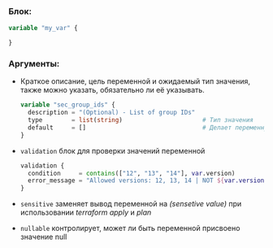 ### Блок:
```tf
variable "my_var" {

}
```

### Аргументы:

- Краткое описание, цель переменной и ожидаемый тип значения, также можно указать, обязательно ли её указывать.
  
  ```tf
  variable "sec_group_ids" {
    description = "(Optional) - List of group IDs"
    type        = list(string)                      # Тип значения
    default     = []                                # Делает переменную необязательной
  }
  ```

- ```validation``` блок для проверки значений переменной

  ```tf
  validation {
    condition     = contains(["12", "13", "14"], var.version)
    error_message = "Allowed versions: 12, 13, 14 | NOT ${var.version}"
  }
  ```

- ```sensitive``` заменяет вывод переменной на *(sensetive value)* при использовании *terraform apply* и *plan*

- ```nullable``` контролирует, может ли быть переменной присвоено значение null

  


